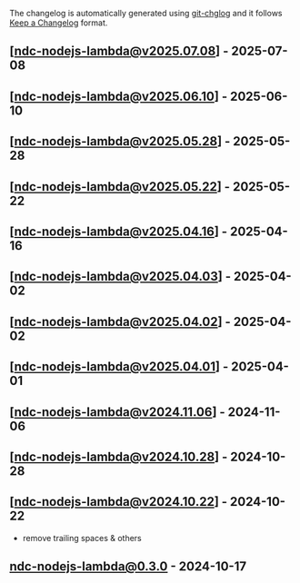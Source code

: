 The changelog is automatically generated using [git-chglog](https://github.com/git-chglog/git-chglog) and it follows [Keep a Changelog](https://keepachangelog.com) format.


<a name="ndc-nodejs-lambda@v2025.07.08"></a>
## [ndc-nodejs-lambda@v2025.07.08] - 2025-07-08

<a name="ndc-nodejs-lambda@v2025.06.10"></a>
## [ndc-nodejs-lambda@v2025.06.10] - 2025-06-10

<a name="ndc-nodejs-lambda@v2025.05.28"></a>
## [ndc-nodejs-lambda@v2025.05.28] - 2025-05-28

<a name="ndc-nodejs-lambda@v2025.05.22"></a>
## [ndc-nodejs-lambda@v2025.05.22] - 2025-05-22

<a name="ndc-nodejs-lambda@v2025.04.16"></a>
## [ndc-nodejs-lambda@v2025.04.16] - 2025-04-16

<a name="ndc-nodejs-lambda@v2025.04.03"></a>
## [ndc-nodejs-lambda@v2025.04.03] - 2025-04-02

<a name="ndc-nodejs-lambda@v2025.04.02"></a>
## [ndc-nodejs-lambda@v2025.04.02] - 2025-04-02

<a name="ndc-nodejs-lambda@v2025.04.01"></a>
## [ndc-nodejs-lambda@v2025.04.01] - 2025-04-01

<a name="ndc-nodejs-lambda@v2024.11.06"></a>
## [ndc-nodejs-lambda@v2024.11.06] - 2024-11-06

<a name="ndc-nodejs-lambda@v2024.10.28"></a>
## [ndc-nodejs-lambda@v2024.10.28] - 2024-10-28

<a name="ndc-nodejs-lambda@v2024.10.22"></a>
## [ndc-nodejs-lambda@v2024.10.22] - 2024-10-22
- remove trailing spaces & others

<a name="ndc-nodejs-lambda@0.3.0"></a>
## ndc-nodejs-lambda@0.3.0 - 2024-10-17
